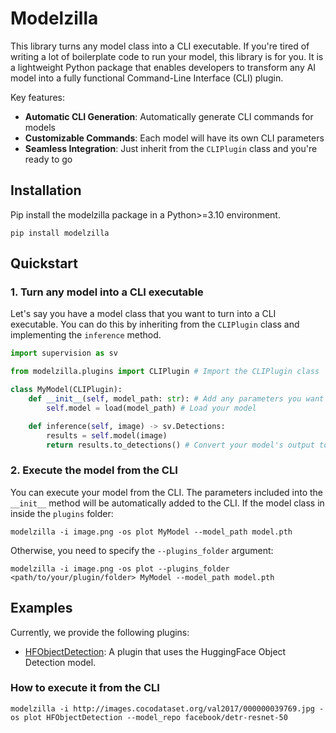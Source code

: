 # Modelzilla

This library turns any model class into a CLI executable. If you're tired of writing a lot of boilerplate code to run your model, this library is for you.
It is a lightweight Python package that enables developers to transform any AI model into a fully functional Command-Line Interface (CLI) plugin.

Key features:
- **Automatic CLI Generation**: Automatically generate CLI commands for models
- **Customizable Commands**: Each model will have its own CLI parameters
- **Seamless Integration**: Just inherit from the `CLIPlugin` class and you're ready to go

## Installation

Pip install the modelzilla package in a Python>=3.10 environment.

```shell
pip install modelzilla
```

## Quickstart

### 1. Turn any model into a CLI executable
Let's say you have a model class that you want to turn into a CLI executable. You can do this by inheriting from the `CLIPlugin` class and implementing the `inference` method.

```python
import supervision as sv

from modelzilla.plugins import CLIPlugin # Import the CLIPlugin class

class MyModel(CLIPlugin):
    def __init__(self, model_path: str): # Add any parameters you want to the CLI
        self.model = load(model_path) # Load your model

    def inference(self, image) -> sv.Detections:
        results = self.model(image)
        return results.to_detections() # Convert your model's output to sv.Detections
```

### 2. Execute the model from the CLI
You can execute your model from the CLI. The parameters included into the `__init__` method will be automatically added to the CLI.
If the model class in inside the `plugins` folder:

```shell
modelzilla -i image.png -os plot MyModel --model_path model.pth
```

Otherwise, you need to specify the `--plugins_folder` argument:

```shell
modelzilla -i image.png -os plot --plugins_folder <path/to/your/plugin/folder> MyModel --model_path model.pth
```

## Examples

Currently, we provide the following plugins:

- [HFObjectDetection](https://github.com/David-rn/modelzilla/tree/main/modelzilla/plugins/hf_object_det.py): A plugin that uses the HuggingFace Object Detection model.


### How to execute it from the CLI

```shell
modelzilla -i http://images.cocodataset.org/val2017/000000039769.jpg -os plot HFObjectDetection --model_repo facebook/detr-resnet-50
```
